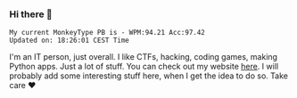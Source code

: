 ### Hi there 👋
<!-- PB START -->
```
My current MonkeyType PB is - WPM:94.21 Acc:97.42
Updated on: 18:26:01 CEST Time
```
<!-- PB END -->
I'm an IT person, just overall. I like CTFs, hacking, coding games, making Python apps. Just a lot of stuff.
You can check out my website [here](https://skill3472.github.io/).
I will probably add some interesting stuff here, when I get the idea to do so. Take care ❤️
